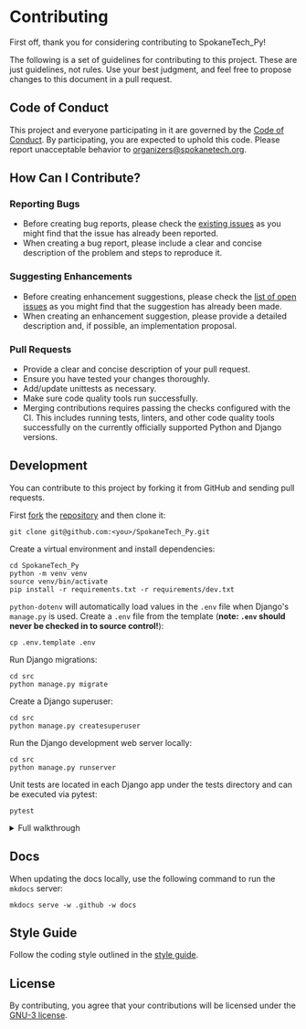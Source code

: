 # Contributing

First off, thank you for considering contributing to SpokaneTech_Py!

The following is a set of guidelines for contributing to this project. These are just guidelines, not rules. Use your best judgment, and feel free to propose changes to this document in a pull request.

## Code of Conduct

This project and everyone participating in it are governed by the [Code of Conduct](CODE_OF_CONDUCT.md). By participating, you are expected to uphold this code. Please report unacceptable behavior to [organizers@spokanetech.org](mailto:organizers@spokanetech.org).

## How Can I Contribute?

### Reporting Bugs

- Before creating bug reports, please check the [existing issues](https://github.com/SpokaneTech/SpokaneTech_Py/issues) as you might find that the issue has already been reported.
- When creating a bug report, please include a clear and concise description of the problem and steps to reproduce it.

### Suggesting Enhancements

- Before creating enhancement suggestions, please check the [list of open issues](https://github.com/SpokaneTech/SpokaneTech_Py/issues) as you might find that the suggestion has already been made.
- When creating an enhancement suggestion, please provide a detailed description and, if possible, an implementation proposal.

### Pull Requests

- Provide a clear and concise description of your pull request.
- Ensure you have tested your changes thoroughly.
- Add/update unittests as necessary.
- Make sure code quality tools run successfully. 
- Merging contributions requires passing the checks configured with the CI. This includes running tests, linters, and other code quality tools successfully on the currently officially supported Python and Django versions.

## Development

You can contribute to this project by forking it from GitHub and sending pull requests.

First [fork](https://help.github.com/en/articles/fork-a-repo) the
[repository](https://github.com/SpokaneTech/SpokaneTech_Py) and then clone it:

```shell
git clone git@github.com:<you>/SpokaneTech_Py.git
```

Create a virtual environment and install dependencies:

```shell
cd SpokaneTech_Py
python -m venv venv
source venv/bin/activate
pip install -r requirements.txt -r requirements/dev.txt
```

`python-dotenv` will automatically load values in the `.env` file when Django's `manage.py` is used. Create a `.env` file from the template (**note: `.env` should never be checked in to source control!**):

```shell
cp .env.template .env
```

Run Django migrations:
```shell
cd src
python manage.py migrate
```

Create a Django superuser:
```shell
cd src
python manage.py createsuperuser
```

Run the Django development web server locally:
```shell
cd src
python manage.py runserver
```

Unit tests are located in each Django app under the tests directory and can be executed via pytest:

```shell
pytest
```

<details>
<summary>Full walkthrough</summary>

Generated using <a href="https://linux.die.net/man/1/script" target="_blank">script</a>. The highlighted lines are commands that should be ran in your terminal. Some output is truncated for brevity and is designated by "...".

```bash linenums="1" hl_lines="1 2 3 15 16 17 30 36"
$ python -m venv venv
$ source venv/bin/activate
(venv) $ pip install -r requirements.txt -r requirements/dev.txt
Collecting asgiref==3.7.2
  Using cached asgiref-3.7.2-py3-none-any.whl (24 kB)
Collecting celery[redis]==5.3.6
  Using cached celery-5.3.6-py3-none-any.whl (422 kB)
Collecting discord.py==2.3.2
  Using cached discord.py-2.3.2-py3-none-any.whl (1.1 MB)
...
Installing collected packages: xlwt, webencodings, wcwidth, pytz, paginate, drf-dynamic-fields, cron-descriptor, watchdog, vine, urllib3, tzdata, typing-extensions, tomli, tinycss2, sqlparse, six, regex, redis, pyyaml, python-dotenv, pygments, pycparser, psycopg-binary, prompt-toolkit, pluggy, platformdirs, pillow, pathspec, packaging, multidict, mkdocs-material-extensions, mergedeep, MarkupSafe, markdown, iniconfig, idna, hurry.filesize, frozenlist, exceptiongroup, defusedxml, colorama, click, charset-normalizer, certifi, billiard, babel, attrs, async-timeout, yarl, requests, pyyaml-env-tag, python-dateutil, pytest, pymdown-extensions, psycopg, Jinja2, isodate, gunicorn, cssselect2, click-repl, click-plugins, click-didyoumean, cffi, asgiref, amqp, aiosignal, python-crontab, pytest-django, kombu, ghp-import, freezegun, Django, cryptography, cairocffi, azure-core, aiohttp, model-bakery, mkdocs, djangorestframework, django-timezone-field, django-storages, django-filter, dj-database-url, discord.py, celery, cairosvg, azure-storage-blob, mkdocs-material, djangorestframework-filters, django-celery-results, django-celery-beat, django-handyhelpers
Successfully installed Django-5.0.1 Jinja2-3.1.3 MarkupSafe-2.1.5 aiohttp-3.9.3 aiosignal-1.3.1 amqp-5.2.0 asgiref-3.7.2 async-timeout-4.0.3 attrs-23.2.0 azure-core-1.30.1 azure-storage-blob-12.19.1 babel-2.14.0 billiard-4.2.0 cairocffi-1.6.1 cairosvg-2.7.1 celery-5.3.6 certifi-2024.2.2 cffi-1.16.0 charset-normalizer-3.3.2 click-8.1.7 click-didyoumean-0.3.0 click-plugins-1.1.1 click-repl-0.3.0 colorama-0.4.6 cron-descriptor-1.4.3 cryptography-42.0.5 cssselect2-0.7.0 defusedxml-0.7.1 discord.py-2.3.2 dj-database-url-2.1.0 django-celery-beat-2.6.0 django-celery-results-2.5.1 django-filter-24.1 django-handyhelpers-0.3.20 django-storages-1.14.2 django-timezone-field-6.1.0 djangorestframework-3.15.0 djangorestframework-filters-1.0.0.dev0 drf-dynamic-fields-0.4.0 exceptiongroup-1.2.0 freezegun-1.4.0 frozenlist-1.4.1 ghp-import-2.1.0 gunicorn-21.2.0 hurry.filesize-0.9 idna-3.6 iniconfig-2.0.0 isodate-0.6.1 kombu-5.3.5 markdown-3.6 mergedeep-1.3.4 mkdocs-1.5.3 mkdocs-material-9.5.10 mkdocs-material-extensions-1.3.1 model-bakery-1.17.0 multidict-6.0.5 packaging-24.0 paginate-0.5.6 pathspec-0.12.1 pillow-10.2.0 platformdirs-4.2.0 pluggy-1.4.0 prompt-toolkit-3.0.43 psycopg-3.1.17 psycopg-binary-3.1.17 pycparser-2.21 pygments-2.17.2 pymdown-extensions-10.7.1 pytest-8.0.0 pytest-django-4.8.0 python-crontab-3.0.0 python-dateutil-2.9.0.post0 python-dotenv-1.0.1 pytz-2024.1 pyyaml-6.0.1 pyyaml-env-tag-0.1 redis-5.0.3 regex-2023.12.25 requests-2.31.0 six-1.16.0 sqlparse-0.4.4 tinycss2-1.2.1 tomli-2.0.1 typing-extensions-4.10.0 tzdata-2024.1 urllib3-2.2.1 vine-5.1.0 watchdog-4.0.0 wcwidth-0.2.13 webencodings-0.5.1 xlwt-1.3.0 yarl-1.9.4
WARNING: You are using pip version 22.0.4; however, version 24.0 is available.
You should consider upgrading via the '/Users/user/code/SpokaneTech_Py/venv/bin/python -m pip install --upgrade pip' command.
(venv) $ cp .env.template .env
(venv) $ cd src
(venv) $ src python manage.py migrate
Operations to perform:
  Apply all migrations: admin, auth, contenttypes, django_celery_beat, django_celery_results, sessions, web
Running migrations:
  Applying contenttypes.0001_initial... OK
  Applying auth.0001_initial... OK
  Applying admin.0001_initial... OK
  Applying admin.0002_logentry_remove_auto_add... OK
...
  Applying web.0001_initial... OK
  Applying web.0002_techgroup_event_group... OK
  Applying web.0003_event_created_at_event_updated_at_and_more... OK
  Applying web.0004_event_url... OK
(venv) $ src python manage.py createsuperuser
Username (leave blank to use 'user'): admin
Email address: 
Password: 
Password (again): 
Superuser created successfully.
(venv) $ src python manage.py runserver
Watching for file changes with StatReloader
Performing system checks...
System check identified no issues (0 silenced).
March 22, 2024 - 01:52:19
Django version 5.0.1, using settings 'spokanetech.settings'
Starting development server at http://127.0.0.1:8000/
Quit the server with CONTROL-C.
^C
```

</details>

## Docs

When updating the docs locally, use the following command to run the `mkdocs` server:

```shell
mkdocs serve -w .github -w docs
```

## Style Guide

Follow the coding style outlined in the [style guide](STYLE_GUIDE.md).

## License

By contributing, you agree that your contributions will be licensed under the [GNU-3 license](LICENSE.md).
